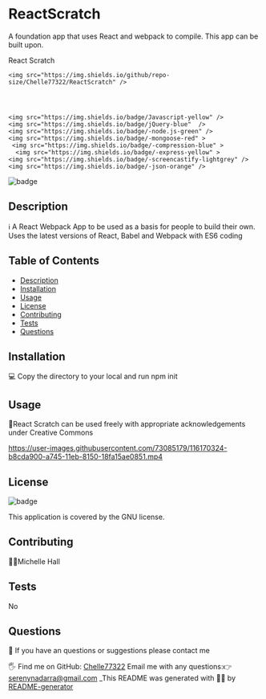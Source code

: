 
# ReactScratch

A foundation app that uses React and webpack to compile. This app can be built upon.

React Scratch

    <img src="https://img.shields.io/github/repo-size/Chelle77322/ReactScratch" />


  

    <img src="https://img.shields.io/badge/Javascript-yellow" />
    <img src="https://img.shields.io/badge/jQuery-blue"  />
    <img src="https://img.shields.io/badge/-node.js-green" />
    <img src="https://img.shields.io/badge/-mongoose-red" >
     <img src="https://img.shields.io/badge/-compression-blue" >
      <img src="https://img.shields.io/badge/-express-yellow" >
    <img src="https://img.shields.io/badge/-screencastify-lightgrey" />
    <img src="https://img.shields.io/badge/-json-orange" />

![badge](https://img.shields.io/badge/license-GNU-brightgreen)

## Description

ℹ️ A React Webpack App to be used as a basis for people to build their own. Uses the latest versions of React, Babel and Webpack with ES6 coding

## Table of Contents

- [Description](#description)
- [Installation](#installation)
- [Usage](#usage)
- [License](#license)
- [Contributing](#contributing)
- [Tests](#tests)
- [Questions](#questions)

## Installation

💻 Copy the directory to your local and run npm init

## Usage

📖React Scratch can be used freely with appropriate acknowledgements under Creative Commons

<https://user-images.githubusercontent.com/73085179/116170324-b8cda900-a745-11eb-8150-18fa15ae0851.mp4>

## License

![badge](https://img.shields.io/badge/license-GNU-brightgreen)

This application is covered by the GNU license.

## Contributing

🙋‍♀️Michelle Hall

## Tests

 No

## Questions

🤔 If you have an questions or suggestions please contact me

🖐️ Find me on GitHub: [Chelle77322](https://github.com/Chelle77322)
 Email me with any questions:👉 serenynadarra@gmail.com
_This README was generated with 🤸‍♀️ by [README-generator](https://github.com/Chelle77322/README-Generator)
